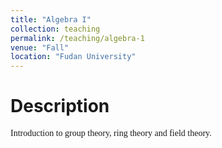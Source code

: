 ```yaml
---
title: "Algebra I"
collection: teaching
permalink: /teaching/algebra-1
venue: "Fall"
location: "Fudan University"
---
```


Description
======
<font face="Times New Roman">Introduction to group theory, ring theory and field theory. </font>
